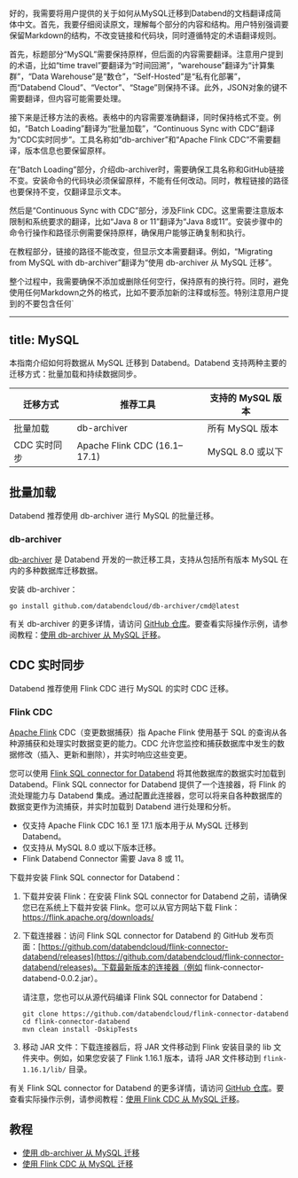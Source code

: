 <think>
好的，我需要将用户提供的关于如何从MySQL迁移到Databend的文档翻译成简体中文。首先，我要仔细阅读原文，理解每个部分的内容和结构。用户特别强调要保留Markdown的结构，不改变链接和代码块，同时遵循特定的术语翻译规则。

首先，标题部分“MySQL”需要保持原样，但后面的内容需要翻译。注意用户提到的术语，比如“time travel”要翻译为“时间回溯”，“warehouse”翻译为“计算集群”，“Data Warehouse”是“数仓”，“Self-Hosted”是“私有化部署”，而“Databend Cloud”、“Vector”、“Stage”则保持不译。此外，JSON对象的键不需要翻译，但内容可能需要处理。

接下来是迁移方法的表格。表格中的内容需要准确翻译，同时保持格式不变。例如，“Batch Loading”翻译为“批量加载”，“Continuous Sync with CDC”翻译为“CDC实时同步”。工具名称如“db-archiver”和“Apache Flink CDC”不需要翻译，版本信息也要保留原样。

在“Batch Loading”部分，介绍db-archiver时，需要确保工具名称和GitHub链接不变。安装命令的代码块必须保留原样，不能有任何改动。同时，教程链接的路径也要保持不变，仅翻译显示文本。

然后是“Continuous Sync with CDC”部分，涉及Flink CDC。这里需要注意版本限制和系统要求的翻译，比如“Java 8 or 11”翻译为“Java 8或11”。安装步骤中的命令行操作和路径示例需要保持原样，确保用户能够正确复制和执行。

在教程部分，链接的路径不能改变，但显示文本需要翻译。例如，“Migrating from MySQL with db-archiver”翻译为“使用 db-archiver 从 MySQL 迁移”。

整个过程中，我需要确保不添加或删除任何空行，保持原有的换行符。同时，避免使用任何Markdown之外的格式，比如不要添加新的注释或标签。特别注意用户提到的不要包含任何`</think>

---
title: MySQL
---

本指南介绍如何将数据从 MySQL 迁移到 Databend。Databend 支持两种主要的迁移方式：批量加载和持续数据同步。

| 迁移方式               | 推荐工具                     | 支持的 MySQL 版本          |
|--------------------------|------------------------------|--------------------------|
| 批量加载            | db-archiver                  | 所有 MySQL 版本       |
| CDC 实时同步 | Apache Flink CDC (16.1–17.1) | MySQL 8.0 或以下       |

## 批量加载

Databend 推荐使用 db-archiver 进行 MySQL 的批量迁移。

### db-archiver

[db-archiver](https://github.com/databendcloud/db-archiver) 是 Databend 开发的一款迁移工具，支持从包括所有版本 MySQL 在内的多种数据库迁移数据。

安装 db-archiver：

```shell
go install github.com/databendcloud/db-archiver/cmd@latest
```

有关 db-archiver 的更多详情，请访问 [GitHub 仓库](https://github.com/databendcloud/db-archiver)。要查看实际操作示例，请参阅教程：[使用 db-archiver 从 MySQL 迁移](/tutorials/migrate/migrating-from-mysql-with-db-archiver)。

## CDC 实时同步

Databend 推荐使用 Flink CDC 进行 MySQL 的实时 CDC 迁移。

### Flink CDC

[Apache Flink](https://github.com/apache/flink) CDC（变更数据捕获）指 Apache Flink 使用基于 SQL 的查询从各种源捕获和处理实时数据变更的能力。CDC 允许您监控和捕获数据库中发生的数据修改（插入、更新和删除），并实时响应这些变更。

您可以使用 [Flink SQL connector for Databend](https://github.com/databendcloud/flink-connector-databend) 将其他数据库的数据实时加载到 Databend。Flink SQL connector for Databend 提供了一个连接器，将 Flink 的流处理能力与 Databend 集成。通过配置此连接器，您可以将来自各种数据库的数据变更作为流捕获，并实时加载到 Databend 进行处理和分析。

- 仅支持 Apache Flink CDC 16.1 至 17.1 版本用于从 MySQL 迁移到 Databend。
- 仅支持从 MySQL 8.0 或以下版本迁移。
- Flink Databend Connector 需要 Java 8 或 11。

下载并安装 Flink SQL connector for Databend：

1. 下载并安装 Flink：在安装 Flink SQL connector for Databend 之前，请确保您已在系统上下载并安装 Flink。您可以从官方网站下载 Flink：https://flink.apache.org/downloads/

2. 下载连接器：访问 Flink SQL connector for Databend 的 GitHub 发布页面：[https://github.com/databendcloud/flink-connector-databend/releases](https://github.com/databendcloud/flink-connector-databend/releases)。下载最新版本的连接器（例如 flink-connector-databend-0.0.2.jar）。

   请注意，您也可以从源代码编译 Flink SQL connector for Databend：

   ```shell
   git clone https://github.com/databendcloud/flink-connector-databend
   cd flink-connector-databend
   mvn clean install -DskipTests
   ```

3. 移动 JAR 文件：下载连接器后，将 JAR 文件移动到 Flink 安装目录的 lib 文件夹中。例如，如果您安装了 Flink 1.16.1 版本，请将 JAR 文件移动到 `flink-1.16.1/lib/` 目录。

有关 Flink SQL connector for Databend 的更多详情，请访问 [GitHub 仓库](https://github.com/databendcloud/flink-connector-databend)。要查看实际操作示例，请参阅教程：[使用 Flink CDC 从 MySQL 迁移](/tutorials/migrate/migrating-from-mysql-with-flink-cdc)。

## 教程

- [使用 db-archiver 从 MySQL 迁移](/tutorials/migrate/migrating-from-mysql-with-db-archiver)
- [使用 Flink CDC 从 MySQL 迁移](/tutorials/migrate/migrating-from-mysql-with-flink-cdc)
